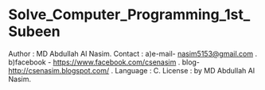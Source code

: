 # Solve_Computer_Programming_1st_Subeen
Author : MD Abdullah Al Nasim. Contact : a)e-mail- nasim5153@gmail.com . b)facebook - https://www.facebook.com/csenasim . blog- http://csenasim.blogspot.com/ . Language : C. License : by MD Abdullah Al Nasim.
